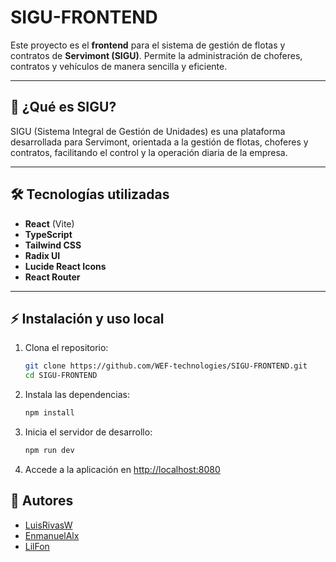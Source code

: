 # SIGU-FRONTEND

Este proyecto es el **frontend** para el sistema de gestión de flotas y contratos de **Servimont (SIGU)**. Permite la administración de choferes, contratos y vehículos de manera sencilla y eficiente.

---

## 🚗 ¿Qué es SIGU?

SIGU (Sistema Integral de Gestión de Unidades) es una plataforma desarrollada para Servimont, orientada a la gestión de flotas, choferes y contratos, facilitando el control y la operación diaria de la empresa.

---

## 🛠️ Tecnologías utilizadas

- **React** (Vite)
- **TypeScript**
- **Tailwind CSS**
- **Radix UI**
- **Lucide React Icons**
- **React Router**

---

## ⚡ Instalación y uso local

1. Clona el repositorio:
   ```bash
   git clone https://github.com/WEF-technologies/SIGU-FRONTEND.git
   cd SIGU-FRONTEND
   ```

2. Instala las dependencias:
   ```bash
   npm install
   ```

3. Inicia el servidor de desarrollo:
   ```bash
   npm run dev
   ```

4. Accede a la aplicación en [http://localhost:8080](http://localhost:8080)


## 👥 Autores

- [LuisRivasW](https://github.com/LuisRivasW)
- [EnmanuelAlx](https://github.com/EnmanuelAlx)
- [LilFon](https://github.com/LilFon)
